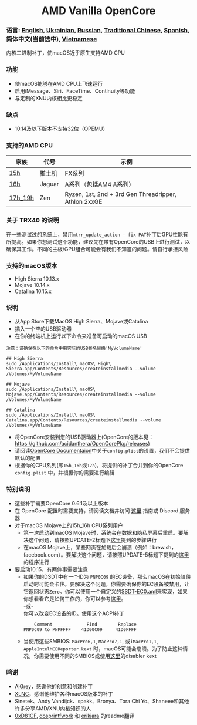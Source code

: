 <span align="center">
<h1>AMD Vanilla OpenCore</h1>
</span>

### 语言: [English](../README.md), [Ukrainian](./README_UA.md), [Russian](./README_RUS.md), [Traditional Chinese](./README_CHT.md), [Spanish](./README_ES.md), 简体中文(当前选中), [Vietnamese](./README_VI.md)
内核二进制补丁，使macOS近乎原生支持AMD CPU

### 功能
- 使macOS能够在AMD CPU上飞速运行
- 启用iMessage、Siri、FaceTime、Continuity等功能
- 与定制的XNU内核相比更稳定

### 缺点
- 10.14及以下版本不支持32位（OPEMU）

### 支持的AMD CPU
| 家族 | 代号 | 示例 |
|--------|---------|----------|
|   [15h](https://github.com/AMD-OSX/AMD_Vanilla/tree/opencore/15h_16h)  | 推土机 | FX系列 |
|   [16h](https://github.com/AMD-OSX/AMD_Vanilla/tree/opencore/15h_16h)  | Jaguar | A系列（包括AM4 A系列） |
|   [17h_19h](https://github.com/AMD-OSX/AMD_Vanilla/tree/opencore/17h_19h) | Zen | Ryzen, 1st, 2nd + 3rd Gen Threadripper, Athlon 2xxGE |<br />

### 关于 TRX40 的说明
在一些测试过的系统上，禁用`mtrr_update_action - fix PAT`补丁后GPU性能有所提高。如果你想测试这个功能，建议先在带有OpenCore的USB上进行测试，以确保其工作。不同的主板/GPU组合可能会有我们不知道的问题。请自行承担风险

### 支持的macOS版本
- High Sierra 10.13.x
- Mojave 10.14.x
- Catalina 10.15.x

### 说明
- 从App Store下载MacOS High Sierra、Mojave或Catalina
- 插入一个空的USB驱动器
- 在你的终端机上运行以下命令来准备可启动的macOS USB
```
注意：请确保在以下的命令中用实际的USB卷名替换'MyVolumeName'

## High Sierra
sudo /Applications/Install\ macOS\ High\ Sierra.app/Contents/Resources/createinstallmedia --volume /Volumes/MyVolumeName

## Mojave
sudo /Applications/Install\ macOS\ Mojave.app/Contents/Resources/createinstallmedia --volume /Volumes/MyVolumeName

## Catalina
sudo /Applications/Install\ macOS\ Catalina.app/Contents/Resources/createinstallmedia --volume /Volumes/MyVolumeName
```
- 将OpenCore安装到您的USB驱动器上(OpenCore的版本见：https://github.com/acidanthera/OpenCorePkg/releases)
- 请阅读[OpenCore Documentaion](https://github.com/acidanthera/OpenCorePkg/blob/master/Docs/Configuration.pdf)中关于`config.plist`的设置，我们不会提供默认的配置
- 根据你的CPU系列(即`15h_16h`或`17h`)，将提供的补丁合并到你的OpenCore `config.plist` 中，并根据你的需要进行编辑

### 特别说明
- 这些补丁需要OpenCore 0.6.1及以上版本
- 在 OpenCore 配置时需要支持，请阅读文档并访问 [这里](https://dortania.github.io/OpenCore-Install-Guide/) 指南或 Discord 服务器
- 对于macOS Mojave上的15h_16h CPU系列用户
  - 第一次启动到macOS Mojave时，系统会在数据和隐私屏幕后重启。要解决这个问题，请按照UPDATE-2标题下[这里](https://www.insanelymac.com/forum/topic/335877-amd-mojave-kernel-development-and-testing/?do=findComment&comment=2658085)提到的步骤进行
  - 在macOS Mojave上，某些网页在加载后会崩溃（例如：brew.sh，facebook.com）。要解决这个问题，请按照UPDATE-5标题下提到的[这里](https://www.insanelymac.com/forum/topic/335877-amd-mojave-kernel-development-and-testing/?do=findComment&comment=2661857)的程序进行
- 要启动10.15，有两件事需要注意
  - 如果你的DSDT中有一个ID为 `PNP0C09` 的EC设备，那么macOS在初始阶段启动时可能会卡住。要解决这个问题，你需要确保你的EC设备被禁用，让它返回状态`Zero`。你可以使用一个自定义的[SSDT-EC0.aml](./Extra/SSDT-EC0.aml)来实现，如果你想看看它是如何工作的，你可以参考[这里](https://github.com/acidanthera/OpenCorePkg/blob/5e020bb06b33f12fa8b404cc3d1effaa5fbc00ea/Docs/AcpiSamples/SSDT-EC.dsl#L33)。<br> -或- <br> 你可以改变EC设备的ID。使用这个ACPI补丁
    ```
        Comment             Find        Replace
    PNP0C09 to PNPFFFF    41D00C09     41D0FFFF
    ```
  - 当使用这些SMBIOS: `MacPro6,1`, `MacPro7,1`, 或`iMacPro1,1`, `AppleIntelMCEReporter.kext` 时，macOS可能会崩溃。为了防止这种情况，你需要使用不同的SMBIOS或使用[这里](./Extra/)的disabler kext

### 鸣谢
- [AlGrey](https://github.com/AlGreyy)，感谢他的创意和创建补丁
- [XLNC](https://github.com/XLNCs)，感谢他维护各种macOS版本的补丁
- Sinetek、Andy Vandijck、spakk、Bronya、Tora Chi Yo、Shaneee和其他许多分享AMD/XNU内核知识的人
- [0xD81CF](https://github.com/0xD81CF), [dosprintfwork](https://github.com/doesprintfwork) 和 [erikjara](https://github.com/erikjara) 的readme翻译
